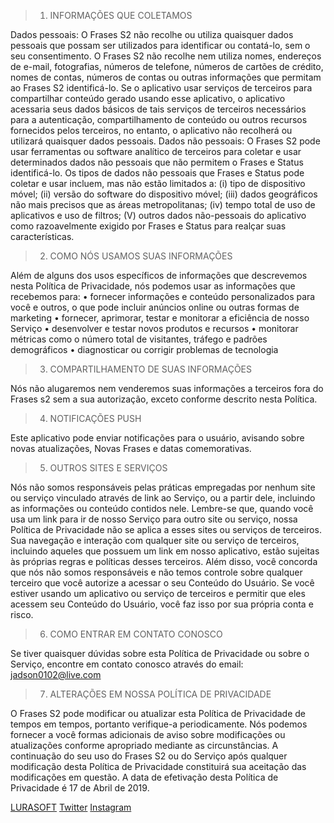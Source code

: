 > 1. INFORMAÇÕES QUE COLETAMOS

Dados pessoais:
O Frases S2 não recolhe ou utiliza quaisquer dados pessoais que possam ser utilizados para identificar ou contatá-lo, sem o seu consentimento. O Frases S2 não recolhe nem utiliza nomes, endereços de e-mail, fotografias, números de telefone, números de cartões de crédito, nomes de contas, números de contas ou outras informações que permitam ao Frases S2 identificá-lo. Se o aplicativo usar serviços de terceiros para compartilhar conteúdo gerado usando esse aplicativo, o aplicativo acessaria seus dados básicos de tais serviços de terceiros necessários para a autenticação, compartilhamento de conteúdo ou outros recursos fornecidos pelos terceiros, no entanto, o aplicativo não recolherá ou utilizará quaisquer dados pessoais.
Dados não pessoais:
O Frases S2 pode usar ferramentas ou software analítico de terceiros para coletar e usar determinados dados não pessoais que não permitem o Frases e Status identificá-lo. Os tipos de dados não pessoais que Frases e Status pode coletar e usar incluem, mas não estão limitados a: (i) tipo de dispositivo móvel; (ii) versão do software do dispositivo móvel; (iii) dados geográficos não mais precisos que as áreas metropolitanas; (iv) tempo total de uso de aplicativos e uso de filtros; (V) outros dados não-pessoais do aplicativo como razoavelmente exigido por Frases e Status para realçar suas características.

> 2. COMO NÓS USAMOS SUAS INFORMAÇÕES

Além de alguns dos usos específicos de informações que descrevemos nesta Política de Privacidade, nós podemos usar as informações que recebemos para:
•  fornecer informações e conteúdo personalizados para você e outros, o que pode incluir anúncios online ou outras formas de marketing
•  fornecer, aprimorar, testar e monitorar a eficiência de nosso Serviço
•  desenvolver e testar novos produtos e recursos
•  monitorar métricas como o número total de visitantes, tráfego e padrões demográficos
•  diagnosticar ou corrigir problemas de tecnologia

> 3. COMPARTILHAMENTO DE SUAS INFORMAÇÕES

Nós não alugaremos nem venderemos suas informações a terceiros fora do Frases s2 sem a sua autorização, exceto conforme descrito nesta Política.

> 4. NOTIFICAÇÕES PUSH

Este aplicativo pode enviar notificações para o usuário, avisando sobre novas atualizações, Novas Frases e datas comemorativas.

> 5. OUTROS SITES E SERVIÇOS

Nós não somos responsáveis pelas práticas empregadas por nenhum site ou serviço vinculado através de link ao Serviço, ou a partir dele, incluindo as informações ou conteúdo contidos nele. Lembre-se que, quando você usa um link para ir de nosso Serviço para outro site ou serviço, nossa Política de Privacidade não se aplica a esses sites ou serviços de terceiros. Sua navegação e interação com qualquer site ou serviço de terceiros, incluindo aqueles que possuem um link em nosso aplicativo, estão sujeitas às próprias regras e políticas desses terceiros. Além disso, você concorda que nós não somos responsáveis e não temos controle sobre qualquer terceiro que você autorize a acessar o seu Conteúdo do Usuário. Se você estiver usando um aplicativo ou serviço de terceiros e permitir que eles acessem seu Conteúdo do Usuário, você faz isso por sua própria conta e risco.

> 6. COMO ENTRAR EM CONTATO CONOSCO

Se tiver quaisquer dúvidas sobre esta Política de Privacidade ou sobre o Serviço, encontre em contato conosco através do email: jadson0102@live.com

> 7. ALTERAÇÕES EM NOSSA POLÍTICA DE PRIVACIDADE

O Frases S2 pode modificar ou atualizar esta Política de Privacidade de tempos em tempos, portanto verifique-a periodicamente. Nós podemos fornecer a você formas adicionais de aviso sobre modificações ou atualizações conforme apropriado mediante as circunstâncias. A continuação do seu uso do Frases S2 ou do Serviço após qualquer modificação desta Política de Privacidade constituirá sua aceitação das modificações em questão.
A data de efetivação desta Política de Privacidade é 17 de Abril de 2019.

[LURASOFT](https://www.instagram.com/luraxsoft)
[Twitter](https://twitter.com/jadsonx)
[Instagram](https://www.instagram.com/jadsonxsantos)
